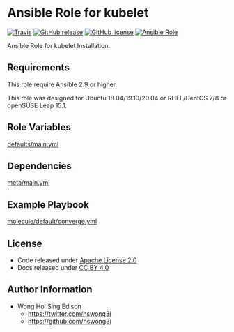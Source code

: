 # Ansible Role for kubelet

[![Travis](https://img.shields.io/travis/com/alvistack/ansible-role-kubelet.svg)](https://travis-ci.com/alvistack/ansible-role-kubelet)
[![GitHub release](https://img.shields.io/github/release/alvistack/ansible-role-kubelet.svg)](https://github.com/alvistack/ansible-role-kubelet)
[![GitHub license](https://img.shields.io/github/license/alvistack/ansible-role-kubelet.svg)](https://github.com/alvistack/ansible-role-kubelet/blob/master/LICENSE)
[![Ansible Role](https://img.shields.io/badge/galaxy-alvistack.kubelet-blue.svg)](https://galaxy.ansible.com/alvistack/kubelet)

Ansible Role for kubelet Installation.

## Requirements

This role require Ansible 2.9 or higher.

This role was designed for Ubuntu 18.04/19.10/20.04 or RHEL/CentOS 7/8 or openSUSE Leap 15.1.

## Role Variables

[defaults/main.yml](defaults/main.yml)

## Dependencies

[meta/main.yml](meta/main.yml)

## Example Playbook

[molecule/default/converge.yml](molecule/default/converge.yml)

## License

  - Code released under [Apache License 2.0](LICENSE)
  - Docs released under [CC BY 4.0](http://creativecommons.org/licenses/by/4.0/)

## Author Information

  - Wong Hoi Sing Edison
      - <https://twitter.com/hswong3i>
      - <https://github.com/hswong3i>
